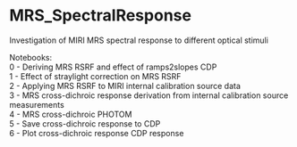 # MRS_SpectralResponse
Investigation of MIRI MRS spectral response to different optical stimuli  

Notebooks:  
0 - Deriving MRS RSRF and effect of ramps2slopes CDP  
1 - Effect of straylight correction on MRS RSRF  
2 - Applying MRS RSRF to MIRI internal calibration source data  
3 - MRS cross-dichroic response derivation from internal calibration source measurements  
4 - MRS cross-dichroic PHOTOM  
5 - Save cross-dichroic response to CDP  
6 - Plot cross-dichroic response CDP response  
